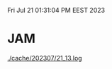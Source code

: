 Fri Jul 21 01:31:04 PM EEST 2023
# JAM
<a href='./cache/202307/21_13.log'>./cache/202307/21_13.log</a>
